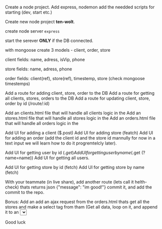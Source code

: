 Create a node project.
Add express, nodemon add the needded scripts for starting (dev, start etc.)

Create new node project **ten-wolt**.

create node server `express`

start the serever **ONLY** if the DB connected.

with mongoose create 3 models - client, order, store

client fields:
name, adress, isVip, phone

store fields:
name, adress, phone

order fields:
client(ref), store(ref), timestemp, store (check mongoose timestemps)

Add a route for adding client, store, order to the DB
Add a route for getting all clients, stores, orders to the DB
Add a route for updating client, store, order by id (/route/:id)

Add an clients.html file that will handle all clients logic in the
Add an stores.html file that will handle all stores logic in the
Add an orders.html file that will handle all orders logic in the

Add UI for adding a client ($.post)
Add UI for adding store (featch)
Add UI for adding an order (add the client id and the store id mannully for now in a text input
we will learn how to do it progremtelcly later).

Add UI for getting user by id ($.get)
Add UI for getting user by name ($.get (?name=name))
Add UI for getting all users.

Add UI for getting store by id (fetch)
Add UI for getting store by name (fetch)

With your teammate (in live share), add another route (lets call it helth-check) thats returns json
{"message": "im good!"} commit it, and add the commit to the repo.

Bonus:
Add an add an ajax request from the orders.html thats get all the stores and make a select tag from tham
(Get all data, loop on it, and append it to an <select> as an option)
https://stackoverflow.com/a/171007/1928647

Good luck

